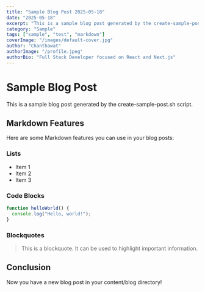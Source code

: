 ```yaml
---
title: "Sample Blog Post 2025-05-18"
date: "2025-05-18"
excerpt: "This is a sample blog post generated by the create-sample-post.sh script."
category: "Sample"
tags: ["sample", "test", "markdown"]
coverImage: "/images/default-cover.jpg"
author: "Chanthawat"
authorImage: "/profile.jpeg"
authorBio: "Full Stack Developer focused on React and Next.js"
---
```


# Sample Blog Post

This is a sample blog post generated by the create-sample-post.sh script.

## Markdown Features

Here are some Markdown features you can use in your blog posts:

### Lists

- Item 1
- Item 2
- Item 3

### Code Blocks

```javascript
function helloWorld() {
  console.log("Hello, world!");
}
```

### Blockquotes

> This is a blockquote. It can be used to highlight important information.

## Conclusion

Now you have a new blog post in your content/blog directory!

